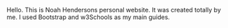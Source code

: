 Hello. This is Noah Hendersons personal website. It was created totally by me. I used Bootstrap and w3Schools as my main guides.
